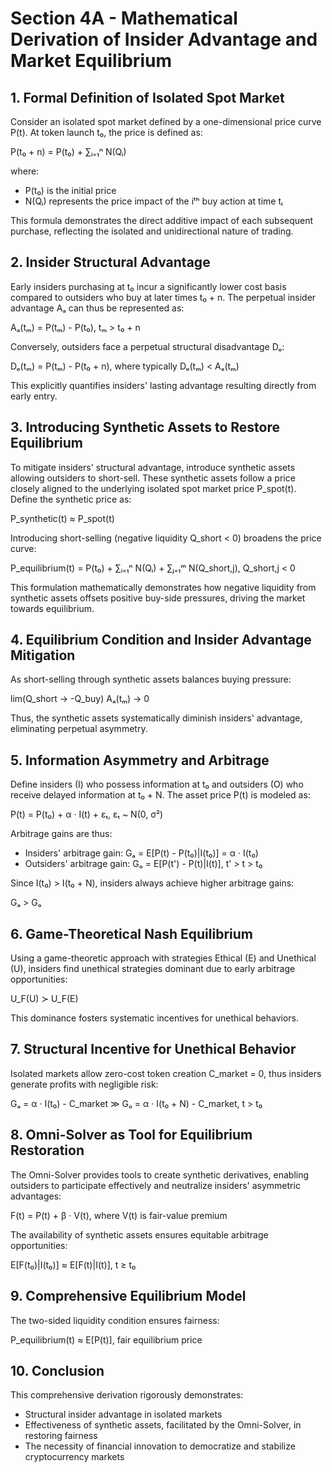 # Section 4A - Mathematical Derivation of Insider Advantage and Market Equilibrium

## 1. Formal Definition of Isolated Spot Market

Consider an isolated spot market defined by a one-dimensional price curve P(t). At token launch t₀, the price is defined as:

P(t₀ + n) = P(t₀) + ∑ᵢ₌₁ⁿ N(Qᵢ)

where:
- P(t₀) is the initial price
- N(Qᵢ) represents the price impact of the iᵗʰ buy action at time tᵢ

This formula demonstrates the direct additive impact of each subsequent purchase, reflecting the isolated and unidirectional nature of trading.

## 2. Insider Structural Advantage

Early insiders purchasing at t₀ incur a significantly lower cost basis compared to outsiders who buy at later times t₀ + n. The perpetual insider advantage Aₐ can thus be represented as:

Aₐ(tₘ) = P(tₘ) - P(t₀), tₘ > t₀ + n

Conversely, outsiders face a perpetual structural disadvantage Dₒ:

Dₒ(tₘ) = P(tₘ) - P(t₀ + n), where typically Dₒ(tₘ) < Aₐ(tₘ)

This explicitly quantifies insiders' lasting advantage resulting directly from early entry.

## 3. Introducing Synthetic Assets to Restore Equilibrium

To mitigate insiders' structural advantage, introduce synthetic assets allowing outsiders to short-sell. These synthetic assets follow a price closely aligned to the underlying isolated spot market price P_spot(t). Define the synthetic price as:

P_synthetic(t) ≈ P_spot(t)

Introducing short-selling (negative liquidity Q_short < 0) broadens the price curve:

P_equilibrium(t) = P(t₀) + ∑ᵢ₌₁ⁿ N(Qᵢ) + ∑ⱼ₌₁ᵐ N(Q_short,j), Q_short,j < 0

This formulation mathematically demonstrates how negative liquidity from synthetic assets offsets positive buy-side pressures, driving the market towards equilibrium.

## 4. Equilibrium Condition and Insider Advantage Mitigation

As short-selling through synthetic assets balances buying pressure:

lim(Q_short → -Q_buy) Aₐ(tₘ) → 0

Thus, the synthetic assets systematically diminish insiders' advantage, eliminating perpetual asymmetry.

## 5. Information Asymmetry and Arbitrage

Define insiders (I) who possess information at t₀ and outsiders (O) who receive delayed information at t₀ + N. The asset price P(t) is modeled as:

P(t) = P(t₀) + α · I(t) + εₜ, εₜ ~ N(0, σ²)

Arbitrage gains are thus:
- Insiders' arbitrage gain: Gₐ = E[P(t) - P(t₀)|I(t₀)] = α · I(t₀)
- Outsiders' arbitrage gain: Gₒ = E[P(t') - P(t)|I(t)], t' > t > t₀

Since I(t₀) > I(t₀ + N), insiders always achieve higher arbitrage gains:

Gₐ > Gₒ

## 6. Game-Theoretical Nash Equilibrium

Using a game-theoretic approach with strategies Ethical (E) and Unethical (U), insiders find unethical strategies dominant due to early arbitrage opportunities:

U_F(U) ≻ U_F(E)

This dominance fosters systematic incentives for unethical behaviors.

## 7. Structural Incentive for Unethical Behavior

Isolated markets allow zero-cost token creation C_market = 0, thus insiders generate profits with negligible risk:

Gₐ = α · I(t₀) - C_market ≫ Gₒ = α · I(t₀ + N) - C_market, t > t₀

## 8. Omni-Solver as Tool for Equilibrium Restoration

The Omni-Solver provides tools to create synthetic derivatives, enabling outsiders to participate effectively and neutralize insiders' asymmetric advantages:

F(t) = P(t) + β · V(t), where V(t) is fair-value premium

The availability of synthetic assets ensures equitable arbitrage opportunities:

E[F(t₀)|I(t₀)] ≈ E[F(t)|I(t)], t ≥ t₀

## 9. Comprehensive Equilibrium Model

The two-sided liquidity condition ensures fairness:

P_equilibrium(t) ≈ E[P(t)], fair equilibrium price

## 10. Conclusion

This comprehensive derivation rigorously demonstrates:
- Structural insider advantage in isolated markets
- Effectiveness of synthetic assets, facilitated by the Omni-Solver, in restoring fairness
- The necessity of financial innovation to democratize and stabilize cryptocurrency markets


